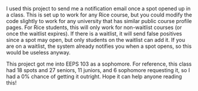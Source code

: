 I used this project to send me a notification email once a spot opened up in a class. 
This is set up to work for any Rice course, but you could modify the code slightly to work for any university that has similar public course profile pages.
For Rice students, this will only work for non-waitlist courses (or once the waitlist expires). If there is a waitlist, it will send false positives since 
a spot may open, but only students on the waitlist can add it. If you are on a waitlist, the system already notifies you when a spot opens, so this would
be useless anyway.

This project got me into EEPS 103 as a sophomore. For reference, this class had 18 spots and 27 seniors, 11 juniors, and 6 sophomore requesting it, so I had
a 0% chance of getting it outright. Hope it can help anyone reading this!
